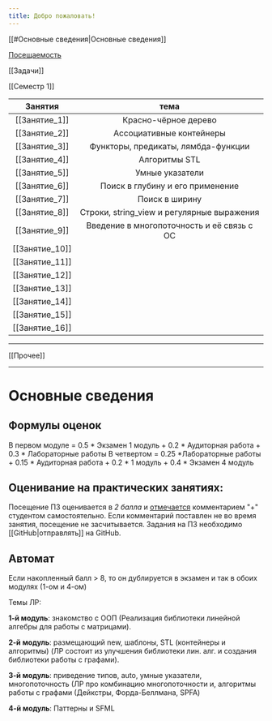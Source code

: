 ```yaml
---
title: Добро пожаловать!
---
```

[[#Основные сведения|Основные сведения]] 

[Посещаемость](https://docs.google.com/spreadsheets/d/1-z5g3qONlWRbUw1o7h92xSSIezMLCQ-N9SXuvzgX3FQ/edit#gid=345573070)

[[Задачи]]

[[Семестр 1]]

|    Занятия     |                    тема                    |
| :------------: | :----------------------------------------: |
| [[Занятие_1]]  |            Красно-чёрное дерево            |
| [[Занятие_2]]  |          Ассоциативные контейнеры          |
| [[Занятие_3]]  |    Функторы, предикаты, лямбда-функции     |
| [[Занятие_4]]  |               Алгоритмы STL                |
| [[Занятие_5]]  |              Умные указатели               |
| [[Занятие_6]]  |    Поиск в глубину и его применение<br>    |
| [[Занятие_7]]  |               Поиск в ширину               |
| [[Занятие_8]]  | Строки, string_view и регулярные выражения |
| [[Занятие_9]]  | Введение в многопоточность и её связь с ОС |
| [[Занятие_10]] |                                            |
| [[Занятие_11]] |                                            |
| [[Занятие_12]] |                                            |
| [[Занятие_13]] |                                            |
| [[Занятие_14]] |                                            |
| [[Занятие_15]] |                                            |
| [[Занятие_16]] |                                            |

---
[[Прочее]] 

---
# Основные сведения 

## **Формулы оценок**
В первом модуле = 0.5 * Экзамен 1 модуль + 0.2 * Аудиторная работа + 0.3 * Лабораторные работы
В четвертом = 0.25 *Лабораторные работы + 0.15 * Аудиторная работа + 0.2 *  1 модуль + 0.4 * Экзамен  4 модуль

## **Оценивание на практических занятиях**:
Посещение ПЗ оценивается в *2 балла* и [отмечается](https://docs.google.com/spreadsheets/d/1-z5g3qONlWRbUw1o7h92xSSIezMLCQ-N9SXuvzgX3FQ/edit#gid=0) комментарием "+" студентом самостоятельно. Если комментарий поставлен не во время занятия, посещение не засчитывается. Задания на ПЗ необходимо [[GitHub|отправлять]]  на GitHub.

## **Автомат**
Если накопленный балл > 8, то он дублируется в экзамен
и так в обоих модулях (1-ом и 4-ом)


Темы ЛР:

**1-й модуль**: знакомство с ООП (Реализация библиотеки линейной алгебры для работы с матрицами).

**2-й модуль**: размещающий new, шаблоны, STL (контейнеры и алгоритмы) (ЛР состоит из улучшения библиотеки лин. алг.  и создания библиотеки работы с графами). 

**3-й модуль**: приведение типов, auto, умные указатели, многопоточность (ЛР про  комбинацию многопоточности и, алгоритмы работы с графами (Дейкстры, Форда-Беллмана, SPFA) 

**4-й модуль**: Паттерны и SFML 